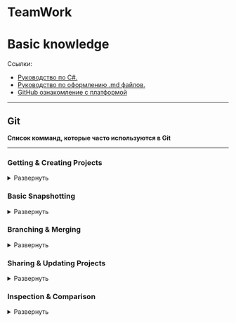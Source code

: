 # TeamWork

# Basic knowledge
Ссылки:
- [Руководство по C#.](https://professorweb.ru/my/csharp/charp_theory/level1/index.php)
- [Руководство по оформлению .md файлов.](https://paulradzkov.com/2014/markdown_cheatsheet/)
- [GitHub ознакомление с платформой](https://docs.github.com/en/github/managing-your-work-on-github)
---
## Git
**Список комманд, которые часто используются в Git**

---

### Getting & Creating Projects

<details>
    <summary>Развернуть</summary>

| Команда | Описание |
| ------- | ----------- |
| `git init` | Инициализация локального репозитория Git  |
| `git clone ssh://git@github.com/[username]/[repository-name].git` | Создать локальную копию удаленного репозитория |

</details>

### Basic Snapshotting

<details>
    <summary>Развернуть</summary>

| Команда | Описание |
| ------- | ----------- |
| `git status` | Проверить статус |
| `git add [file-name.txt]` | Добавить файл в область подготовки |
| `git add -A` | Добавить все новые и измененные файлы в область подготовки |
| `git commit -m "[commit message]"` | Зафиксировать изменения |
| `git rm -r [file-name.txt]` | Удалить файл (или папку) |

</details>

### Branching & Merging

<details>
    <summary>Развернуть</summary>

| Команда | Описание |
| ------- | ----------- |
| `git branch` | Список веток (звездочка обозначает текущую ветку) |
| `git branch -a` | Список всех веток (локальных и удаленных) |
| `git branch [branch name]` | Создать новую ветку |
| `git branch -d [branch name]` | Удалить ветку |
| `git push origin --delete [branch name]` | Удалить удаленную ветку |
| `git checkout -b [branch name]` | Создание новой ветки и переключение на нее |
| `git checkout -b [branch name] origin/[branch name]` |Клонировать удаленную ветку и переключиться на нее |
| `git branch -m [old branch name] [new branch name]` | Переименовать локальную ветку |
| `git checkout [branch name]` | Изменить ветку |
| `git checkout -` | Переключиться на ветку, где последний раз проверялся |
| `git checkout -- [file-name.txt]` | Отменить изменения в файле |
| `git merge [branch name]` |Объединить ветку с активной веткой |
| `git merge [source branch] [target branch]` |Объединить ветку в целевую ветку |
| `git stash` | Хранить изменения в грязном рабочем каталоге |
| `git stash clear` | Удалить все спрятанные записи |

</details>

### Sharing & Updating Projects

<details>
    <summary>Развернуть</summary>

| Команда | Описание |
| ------- | ----------- |
| `git push origin [branch name]` | Отправляет ветку в удаленный репозиторий |
| `git push -u origin [branch name]` | Отправляет изменения в удаленный репозиторий (и запомните ветку) |
| `git push` | Отправляет изменения в удаленный репозиторий (запомненная ветка) |
| `git push origin --delete [branch name]` | Удалить удаленную ветку |
| `git pull` |Обновите локальный репозиторий до последнего обновления |
| `git pull origin [branch name]` | Получить изменения из удаленного репозитория |
| `git remote add origin ssh://git@github.com/[username]/[repository-name].git` | Добавить удаленный репозиторий |
| `git remote set-url origin ssh://git@github.com/[username]/[repository-name].git` | Установите исходную ветку репозитория на SSH |

</details>

### Inspection & Comparison

<details>
    <summary>Развернуть</summary>

| Команда | Описание |
| ------- | ----------- |
| `git log` | Посмотреть изменения |
| `git log --summary` | Посмотреть изменения (подробно) |
| `git log --oneline` | Посмотреть изменения (кратко) |
| `git diff [source branch] [target branch]` | Предварительный просмотр изменений перед объединением |

### Login

<details>
    <summary>Развернуть</summary>

| Команда | Описание |
| ------- | ----------- |
| `git config --global user.name ` | Вводим имя пользователя |
| `git config --global user.email` | Вводим почту пользователя |

</details>



